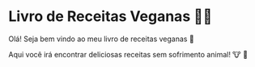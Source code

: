 # Livro de Receitas Veganas :woman_cook:

Olá! Seja bem vindo ao meu livro de receitas veganas :wave:

Aqui você irá encontrar deliciosas receitas sem sofrimento animal! :cow: :pig:


